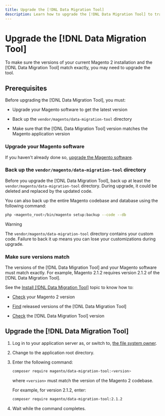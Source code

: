 ```yaml
---
title: Upgrade the [!DNL Data Migration Tool]
description: Learn how to upgrade the [!DNL Data Migration Tool] to transfer data between Magento 1 and Magento 2.
---
```


# Upgrade the [!DNL Data Migration Tool]

To make sure the versions of your current Magento 2 installation and the [!DNL Data Migration Tool] match exactly, you may need to upgrade the tool.

## Prerequisites

Before upgrading the [!DNL Data Migration Tool], you must:

*  Upgrade your Magento software to get the latest version

*  Back up the `vendor/magento/data-migration-tool` directory

*  Make sure that the [!DNL Data Migration Tool] version matches the Magento application version

### Upgrade your Magento software

If you haven't already done so, [upgrade the Magento software](../../upgrade/overview.md).

### Back up the `vendor/magento/data-migration-tool` directory

Before you upgrade the [!DNL Data Migration Tool], back up at least the `vendor/magento/data-migration-tool` directory. During upgrade, it could be deleted and replaced by the updated code.

You can also back up the entire Magento codebase and database using the following command:

```bash
php <magento_root>/bin/magento setup:backup --code --db
```

>[!WARNING]
>
>The `vendor/magento/data-migration-tool` directory contains your custom code. Failure to back it up means you can lose your customizations during upgrade.


### Make sure versions match

The versions of the [!DNL Data Migration Tool] and your Magento software must match exactly. For example, Magento 2.1.2 requires version 2.1.2 of the [!DNL Data Migration Tool].

See the [Install [!DNL Data Migration Tool]](install.md) topic to know how to:

*  [Check](install.md#check-your-version) your Magento 2 version

*  [Find](install.md#find-released-versions-of-data-migration-tool) released versions of the [!DNL Data Migration Tool]

*  [Check](install.md#check-version-of-installed-data-migration-tool) the [!DNL Data Migration Tool] version

## Upgrade the [!DNL Data Migration Tool]

1. Log in to your application server as, or switch to, [the file system owner](../../installation/prerequisites/file-system/overview.md).
1. Change to the application root directory.
1. Enter the following command:

   ```bash
   composer require magento/data-migration-tool:<version>
   ```

   where `<version>` must match the version of the Magento 2 codebase.

   For example, for version 2.1.2, enter:

   ```bash
   composer require magento/data-migration-tool:2.1.2
   ```

1. Wait while the command completes.
